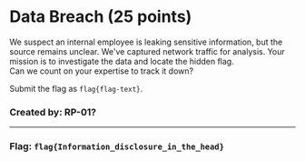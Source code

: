 <h1>Data Breach (25 points)</h1>
<p> We suspect an internal employee is leaking sensitive information, but the source remains unclear. We've captured network traffic for analysis. Your mission is to investigate the data and locate the hidden flag.<br> Can we count on your expertise to track it down?</p>
<p>Submit the flag as <code>flag{flag-text}</code>.</p>
<h3> Created by: <b>RP-01?</b></h3>
<hr>

<h3>Flag: <code>flag{Information_disclosure_in_the_head}</code></h3>
